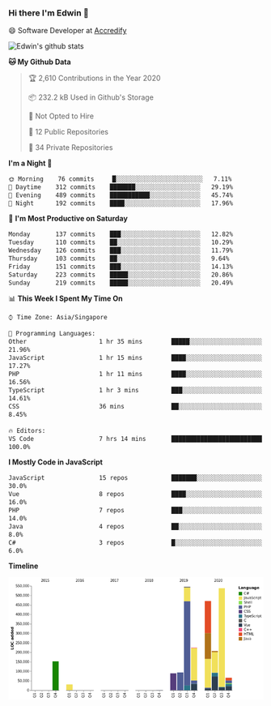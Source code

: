 ### Hi there I'm Edwin 👋


😄 Software Developer at [Accredify](https://accredify.io/)


![Edwin's github stats](https://github-readme-stats.vercel.app/api?username=edwinkkh&show_icons=true&count_private=true) 


<!--START_SECTION:waka-->
**🐱 My Github Data** 

> 🏆 2,610 Contributions in the Year 2020
 > 
> 📦 232.2 kB Used in Github's Storage 
 > 
> 🚫 Not Opted to Hire
 > 
> 📜 12 Public Repositories 
 > 
> 🔑 34 Private Repositories  

**I'm a Night 🦉** 

```text
🌞 Morning    76 commits     █░░░░░░░░░░░░░░░░░░░░░░░░   7.11% 
🌆 Daytime    312 commits    ███████░░░░░░░░░░░░░░░░░░   29.19% 
🌃 Evening    489 commits    ███████████░░░░░░░░░░░░░░   45.74% 
🌙 Night      192 commits    ████░░░░░░░░░░░░░░░░░░░░░   17.96%

```
📅 **I'm Most Productive on Saturday** 

```text
Monday       137 commits    ███░░░░░░░░░░░░░░░░░░░░░░   12.82% 
Tuesday      110 commits    ██░░░░░░░░░░░░░░░░░░░░░░░   10.29% 
Wednesday    126 commits    ███░░░░░░░░░░░░░░░░░░░░░░   11.79% 
Thursday     103 commits    ██░░░░░░░░░░░░░░░░░░░░░░░   9.64% 
Friday       151 commits    ███░░░░░░░░░░░░░░░░░░░░░░   14.13% 
Saturday     223 commits    █████░░░░░░░░░░░░░░░░░░░░   20.86% 
Sunday       219 commits    █████░░░░░░░░░░░░░░░░░░░░   20.49%

```


📊 **This Week I Spent My Time On** 

```text
⌚︎ Time Zone: Asia/Singapore

💬 Programming Languages: 
Other                    1 hr 35 mins        █████░░░░░░░░░░░░░░░░░░░░   21.96% 
JavaScript               1 hr 15 mins        ████░░░░░░░░░░░░░░░░░░░░░   17.27% 
PHP                      1 hr 11 mins        ████░░░░░░░░░░░░░░░░░░░░░   16.56% 
TypeScript               1 hr 3 mins         ███░░░░░░░░░░░░░░░░░░░░░░   14.61% 
CSS                      36 mins             ██░░░░░░░░░░░░░░░░░░░░░░░   8.45%

🔥 Editors: 
VS Code                  7 hrs 14 mins       █████████████████████████   100.0%

```

**I Mostly Code in JavaScript** 

```text
JavaScript               15 repos            ███████░░░░░░░░░░░░░░░░░░   30.0% 
Vue                      8 repos             ████░░░░░░░░░░░░░░░░░░░░░   16.0% 
PHP                      7 repos             ███░░░░░░░░░░░░░░░░░░░░░░   14.0% 
Java                     4 repos             ██░░░░░░░░░░░░░░░░░░░░░░░   8.0% 
C#                       3 repos             █░░░░░░░░░░░░░░░░░░░░░░░░   6.0%

```


**Timeline**

![Chart not found](https://raw.githubusercontent.com/edwinkkh/edwinkkh/master/charts/bar_graph.png) 


<!--END_SECTION:waka-->


<!--
**edwinkkh/edwinkkh** is a ✨ _special_ ✨ repository because its `README.md` (this file) appears on your GitHub profile.

Here are some ideas to get you started:
- 🔭 I’m currently working on projects related to
- 🌱 I’m currently learning ...
- 👯 I’m looking to collaborate on ...
📫 How to reach me: 
- 🤔 I’m looking for help with ...
- 💬 Ask me about ...
- ⚡ Fun fact: ...
-->

